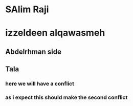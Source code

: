 # SAlim Raji
# izzeldeen alqawasmeh 
## Abdelrhman side
## Tala 
### here we will have  a conflict
### as i expect this should make the second conflict 
